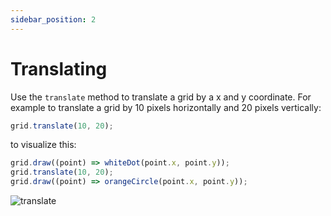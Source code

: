 ```yaml
---
sidebar_position: 2
---
```


# Translating

Use the `translate` method to translate a grid by a x and y coordinate. For example to translate a grid by 10 pixels horizontally and 20 pixels vertically:

```js
grid.translate(10, 20);
```

to visualize this:

```js
grid.draw((point) => whiteDot(point.x, point.y));
grid.translate(10, 20);
grid.draw((point) => orangeCircle(point.x, point.y));
```

![translate](/translate.png)